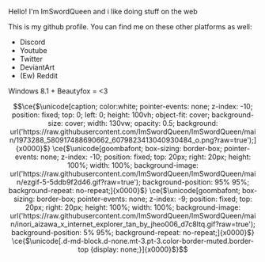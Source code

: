 Hello! I'm ImSwordQueen and i like doing stuff on the web

This is my github profile. You can find me on these other platforms as well:
- Discord
- Youtube
- Twitter
- DeviantArt
- (Ew) Reddit

Windows 8.1 + Beautyfox = <3

```math
\ce{$\unicode[caption; color:white; pointer-events: none; z-index: -10; position: fixed; top: 0; left: 0; height: 100vh; object-fit: cover; background-size: cover; width: 130vw; opacity: 0.5; background: url('https://raw.githubusercontent.com/ImSwordQueen/ImSwordQueen/main/1973288_580917488690662_6079823413040930484_o.png?raw=true');]{x0000}$}
\ce{$\unicode[goombafont; box-sizing: border-box; pointer-events: none; z-index: -10; position: fixed; top: 20px; right: 20px; height: 100%; width: 100%; background-image: url('https://raw.githubusercontent.com/ImSwordQueen/ImSwordQueen/main/ezgif-5-5ddb9f2d46.gif?raw=true'); background-position: 95% 95%; background-repeat: no-repeat;]{x0000}$}
\ce{$\unicode[goombafont; box-sizing: border-box; pointer-events: none; z-index: -9; position: fixed; top: 20px; right: 20px; height: 100%; width: 100%; background-image: url('https://raw.githubusercontent.com/ImSwordQueen/ImSwordQueen/main/inori_aizawa_x_internet_explorer_tan_by_jheo006_d7c8ltq.gif?raw=true'); background-position: 5% 95%; background-repeat: no-repeat;]{x0000}$}
\ce{$\unicode[.d-md-block.d-none.mt-3.pt-3.color-border-muted.border-top {display: none;}]{x0000}$}
```
